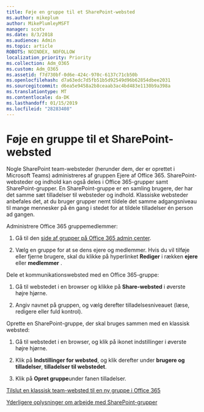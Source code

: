 ```yaml
---
title: Føje en gruppe til et SharePoint-websted
ms.author: mikeplum
author: MikePlumleyMSFT
manager: scotv
ms.date: 8/3/2018
ms.audience: Admin
ms.topic: article
ROBOTS: NOINDEX, NOFOLLOW
localization_priority: Priority
ms.collection: Adm_O365
ms.custom: Adm_O365
ms.assetid: f7d730bf-0d6e-424c-970c-6137c71cb50b
ms.openlocfilehash: d7a63edc7d5fb51b5d92549d96b62854dbee2031
ms.sourcegitcommit: d6ea5e9458a2b8ceaab3ac4bd483e1130b9a398a
ms.translationtype: MT
ms.contentlocale: da-DK
ms.lasthandoff: 01/15/2019
ms.locfileid: "28283408"
---
```

# <a name="add-a-group-to-a-sharepoint-site"></a>Føje en gruppe til et SharePoint-websted

Nogle SharePoint team-websteder (herunder dem, der er oprettet i Microsoft Teams) administreres af gruppen Ejere af Office 365. SharePoint-websteder og indhold kan også deles i Office 365-grupper samt SharePoint-grupper. En SharePoint-gruppe er en samling brugere, der har det samme sæt tilladelser til websteder og indhold. Klassiske websteder anbefales det, at du bruger grupper nemt tildele det samme adgangsniveau til mange mennesker på én gang i stedet for at tildele tilladelser én person ad gangen.
  
Administrere Office 365 gruppemedlemmer:
  
1. Gå til den [side af grupper på Office 365 admin center](https://portal.office.com/adminportal/home#/groups).
    
2. Vælg en gruppe for at se dens ejere og medlemmer. Hvis du vil tilføje eller fjerne brugere, skal du klikke på hyperlinket **Rediger** i rækken **ejere** eller **medlemmer** . 
    
Dele et kommunikationswebsted med en Office 365-gruppe:
  
1. Gå til webstedet i en browser og klikke på **Share-websted** i øverste højre hjørne. 
    
2. Angiv navnet på gruppen, og vælg derefter tilladelsesniveauet (læse, redigere eller fuld kontrol).
    
Oprette en SharePoint-gruppe, der skal bruges sammen med en klassisk websted:
  
1. Gå til webstedet i en browser, og klik på ikonet indstillinger i øverste højre hjørne.
    
2. Klik på **Indstillinger for websted**, og klik derefter under **brugere og tilladelser**, **tilladelser til webstedet**.
    
3. Klik på **Opret gruppe**under fanen tilladelser.
    
[Tilslut en klassisk team-websted til en ny gruppe i Office 365](https://go.microsoft.com/fwlink/?linkid=2008654)
  
[Yderligere oplysninger om arbejde med SharePoint-grupper](https://go.microsoft.com/fwlink/?linkid=874658)
  

